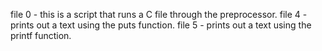 file 0 - this is a script that runs a C file through the preprocessor. file 4 - prints out a text using the puts function. file 5 - prints out a text using the printf function.